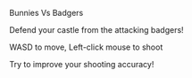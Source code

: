 Bunnies Vs Badgers

Defend your castle from the attacking badgers!

WASD to move,
Left-click mouse to shoot

Try to improve your shooting accuracy!
